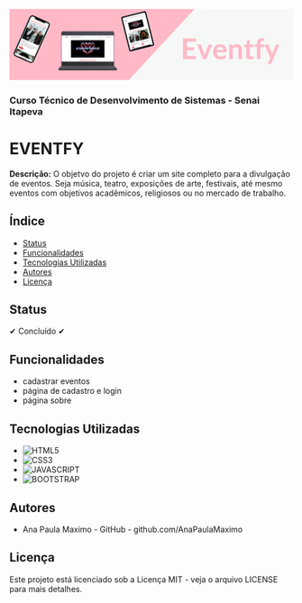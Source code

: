![imagem de capa](assets/img/readme.img/Eventfy.png)
### Curso Técnico de Desenvolvimento de Sistemas - Senai Itapeva
# EVENTFY
**Descrição:**
O objetvo do projeto é criar um site completo para a divulgação de eventos. Seja música, teatro, exposições de arte, festivais, até mesmo eventos com objetivos acadêmicos, religiosos ou no mercado de trabalho.
## Índice
- [Status](#status)
- [Funcionalidades](#funcionalidades)
- [Tecnologias Utilizadas](#tecnologias-utilizadas)
- [Autores](#autores)
- [Licença](#licença)

## Status
✔ Concluído ✔
## Funcionalidades
- cadastrar eventos
- página de cadastro e login
- página sobre
## Tecnologias Utilizadas
- ![HTML5](https://img.shields.io/badge/HTML5-E34F26?style=for-the-badge&logo=html5&logoColor=white)
- ![CSS3](https://img.shields.io/badge/CSS3-1572B6?style=for-the-badge&logo=css3&logoColor=white)
- ![JAVASCRIPT](https://img.shields.io/badge/JavaScript-323330?style=for-the-badge&logo=javascript&logoColor=F7DF1E)
- ![BOOTSTRAP](https://img.shields.io/badge/Bootstrap-563D7C?style=for-the-badge&logo=bootstrap&logoColor=white)
## Autores
- Ana Paula Maximo - GitHub - github.com/AnaPaulaMaximo
## Licença
Este projeto está licenciado sob a Licença MIT - veja o arquivo LICENSE para mais detalhes.